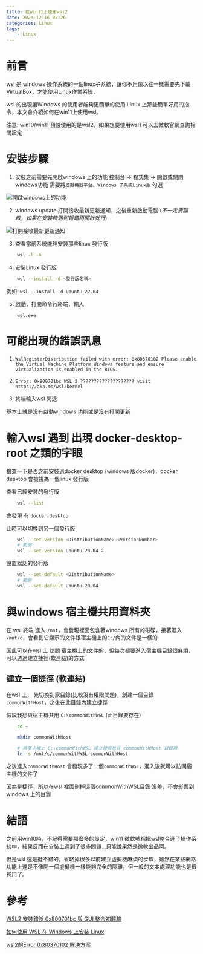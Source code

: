 ```yaml
---
title: 在win11上使用wsl2
date: 2023-12-16 03:26
categories: Linux
tags:
    - Linux
---
```


# 前言
wsl 是 windows 操作系統的一個linux子系統，讓你不用像以往一樣需要先下載VirtualBox，才能使用Linux作業系統，

wsl 的出現讓Windows 的使用者能夠更簡單的使用 Linux 上那些簡單好用的指令，本文會介紹如何在win11上使用wsl。

注意: win10/win11 預設使用的是wsl2，如果想要使用wsl1 可以去微軟官網查詢相關設定

# 安裝步驟

1. 安裝之前需要先開啟windows 上的功能
    控制台 &rarr; 程式集 &rarr; 開啟或關閉windows功能
    需要將`虛擬機器平台`、`Windows 子系統Linux版` 勾選

![開啟windows上的功能](https://drive.google.com/u/2/uc?id=1jgvN0DyCTJ1RCxhZNgvaaM7O53bygtZ0&export=download)


2. windows update 打開接收最新更新通知，之後重新啟動電腦 (*不一定要開啟，如果在安裝時遇到報錯再開啟就行*)

![打開接收最新更新通知](https://drive.google.com/u/2/uc?id=1dPjPcFOuOGwdnDSYQrrcBOT0WWRYnqVF&export=download)


3. 查看當前系統能夠安裝那些linux 發行版
``` bash
    wsl -l -o
```

4. 安裝Linux 發行版
``` bash
    wsl --install -d <發行版名稱>
```

例如: `wsl --install -d Ubuntu-22.04`

5. 啟動，打開命令行終端，輸入

```
    wsl.exe
```

# 可能出現的錯誤訊息
1. `WslRegisterDistribution failed with error: 0x80370102 Please enable the Virtual Machine Platform Windows feature and ensure virtualization is enabled in the BIOS.`

2. `Error: 0x800701bc WSL 2 ???????????????????? visit https://aka.ms/wsl2kernel`

3. 終端輸入wsl 閃退

基本上就是沒有啟動windows 功能或是沒有打開更新

# 輸入wsl 遇到 出現 docker-desktop-root 之類的字眼

檢查一下是否之前安裝過docker desktop (windows 版docker)，docker desktop 會被視為一個linux 發行版

查看已經安裝的發行版
```bash
    wsl --list
```
會發現 有 `docker-desktop`

此時可以切換到另一個發行版

```bash
    wsl --set-version <DistributionName> <VersionNumber>
    # 範例
    wsl --set-version Ubuntu-20.04 2
```

設置默認的發行版
```bash
    wsl --set-default <DistributionName>
    # 範例
    wsl --set-default Ubuntu-20.04 
```

# 與windows 宿主機共用資料夾

在 wsl 終端 進入 `/mnt`，會發現裡面包含著windows 所有的磁碟，接著進入 `/mnt/c`，會看到它顯示的文件跟宿主機上的`C:/`內的文件是一樣的

因此可以在wsl 上 訪問 宿主機上的文件的，但每次都要進入宿主機目錄很麻煩，可以透過建立捷徑(軟連結)的方式

## 建立一個捷徑 (軟連結)
在wsl 上， 先切換到家目錄(比較沒有權限問題)，創建一個目錄`commonWithHost`，之後在此目錄內建立捷徑

假設我想與宿主機共用 `C:\commonWithWSL` (此目錄要存在)

```bash
    cd ~

    mkdir commonWithHost

    # 將宿主機上 C:\commonWithWSL 建立捷徑放在 commonWithHost 目錄裡
    ln -s /mnt/c/commonWithWSL commonWithHost
```
之後進入`commonWithHost` 會發現多了一個`commonWithWSL`，進入後就可以訪問宿主機的文件了


因為是捷徑，所以在wsl 裡面刪掉這個commonWithWSL目錄 沒差，不會影響到windows 上的目錄


# 結語
之前用win10時，不記得需要那麼多的設定，win11 微軟號稱把wsl整合進了操作系統中，結果反而在安裝上遇到了很多問題...只能說果然是微軟出品阿。

但是wsl 還是挺不錯的，省略掉很多以前建立虛擬機麻煩的步驟，雖然在某些網路功能上還是不像開一個虛擬機一樣能夠完全的隔離，但一般的文本處理功能也是很夠用了。

# 參考
[WSL2 安裝錯誤 0x800701bc 與 GUI 整合初體驗](https://blog.darkthread.net/blog/wsl2-gui/)

[如何使用 WSL 在 Windows 上安裝 Linux](https://learn.microsoft.com/zh-tw/windows/wsl/install)

[wsl2的Error 0x80370102 解决方案](https://zhuanlan.zhihu.com/p/147233604)
